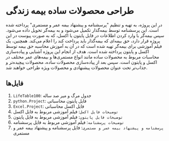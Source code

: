 # طراحی محصولات ساده بیمه زندگی 

در این پروژه، به تهیه و تنظیم "پرسشنامه و پیشنهاد بیمه عمر و مستمری" پرداخته شده است. این پرسشنامه توسط بیمه‌گذار تکمیل می‌شود و به بیمه‌گر تحویل داده می‌شود. سپس بیمه‌گر با وارد کردن اطلاعات در فایل پایتون یا اکسل، که به صورت پیوست در این پروژه قرار دارد، حق بیمه‌ای که بیمه‌گذار باید پرداخت کند را اعلام می‌کند. همچنین، یک فیلم آموزشی برای بیمه‌گر تهیه شده است که در آن به آموزش محاسبه حق بیمه توسط اکسل و پایتون پرداخته شده است. هدف از انجام این پروژه آشنایی و پیاده‌سازی محاسبات مربوط به محصولات ساده مانند انواع مستمری‌ها و بیمه‌های عمر مختلف در اکسل و پایتون است. سپس بعد از پیاده‌سازی محصولات ساده، محصولات پیچیده‌تر و جذاب‌تر تحت عنوان محصولات پیشنهادی و محصولات ویژه طراحی خواهند شد.

## فایل‌ها

1. `LifeTable100`: جدول مرگ و میر صد ساله
2. `python.Project`: فایل پایتون محاسباتی
3. `Excel.Project`: فایل اکسل محاسباتی
4. `توضیحات فایل اکسل`: فیلم آموزشی مربوط به فایل اکسل
5. `توضیحات فایل پایتون`: فیلم آموزشی مربوط به فایل پایتون
6. `توضیحات پرسشنامه`: فیلم آموزشی مربوط به فایل پرسشنامه
7. `پرسشنامه و پیشنهاد بیمه عمر و مستمری`: فایل پرسشنامه و پیشنهاد بیمه عمر و مستمری

